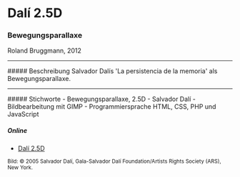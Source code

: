 # Dal&iacute; 2.5D
### Bewegungsparallaxe

Roland Bruggmann, 2012
<hr>
##### Beschreibung
Salvador Dal&iacute;s 'La persistencia de la memoria' als Bewegungsparallaxe.

<hr>
##### Stichworte
- Bewegungsparallaxe, 2.5D
- Salvador Dal&iacute;
- Bildbearbeitung mit GIMP
- Programmiersprache HTML, CSS, PHP und JavaScript

##### Online
- <a target="_blank" href="http://about.geogeek.ch/parallax/persistencia.html">Dal&iacute; 2.5D</a>

<small>Bild: © 2005 Salvador Dalí, Gala-Salvador Dalí Foundation/Artists Rights Society (ARS), New York.</small>
